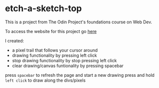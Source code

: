 # etch-a-sketch-top

This is a project from The Odin Project's foundations course on Web Dev.

To access the website for this project go [here](https://ls-ron.github.io/etch-a-sketch-top/)

I created:
- a pixel trail that follows your cursor around
- drawing functionality by pressing left click
- stop drawing functionality by stop pressing left click
- clear drawing/canvas funtionality by pressing spacebar

press `spacebar` to refresh the page and start a new drawing
press and hold `left click` to draw along the divs/pixels